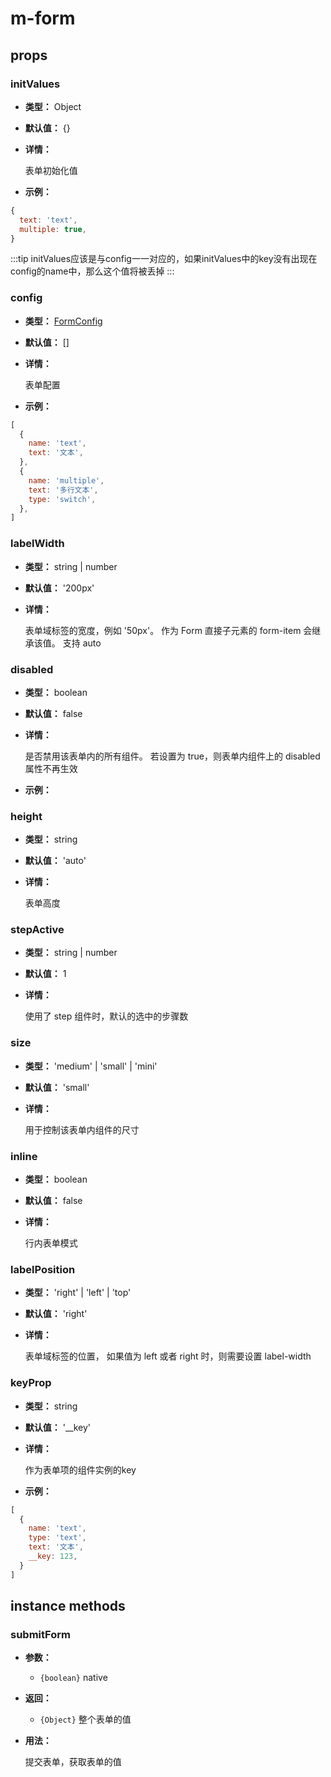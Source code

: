 # m-form

## props

### initValues

- **类型：** Object
  
- **默认值：** {}
  
- **详情：**
  
  表单初始化值

- **示例：**

```js
{
  text: 'text',
  multiple: true,
}
```

:::tip
initValues应该是与config一一对应的，如果initValues中的key没有出现在config的name中，那么这个值将被丢掉
:::

### config

- **类型：** [FormConfig](https://github.com/Tencent/tmagic-editor/blob/master/packages/form/src/schema.ts)
  
- **默认值：** []
  
- **详情：**
  
  表单配置

- **示例：**

```js
[
  {
    name: 'text',
    text: '文本',
  },
  {
    name: 'multiple',
    text: '多行文本',
    type: 'switch',
  },
]
```

### labelWidth

- **类型：** string | number
  
- **默认值：** '200px'
  
- **详情：**
  
  表单域标签的宽度，例如 '50px'。 作为 Form 直接子元素的 form-item 会继承该值。 支持 auto

### disabled

- **类型：** boolean
  
- **默认值：** false
  
- **详情：**
  
  是否禁用该表单内的所有组件。 若设置为 true，则表单内组件上的 disabled 属性不再生效

- **示例：**

### height

- **类型：** string
  
- **默认值：** 'auto'
  
- **详情：**
  
  表单高度

### stepActive

- **类型：** string | number
  
- **默认值：** 1
  
- **详情：**
  
  使用了 step 组件时，默认的选中的步骤数

### size

- **类型：**  'medium' | 'small' | 'mini'
  
- **默认值：** 'small'
  
- **详情：**
  
  用于控制该表单内组件的尺寸

### inline

- **类型：** boolean
  
- **默认值：** false
  
- **详情：**
  
  行内表单模式	

### labelPosition

- **类型：** 'right' | 'left' | 'top'
  
- **默认值：** 'right'
  
- **详情：**
  
  表单域标签的位置， 如果值为 left 或者 right 时，则需要设置 label-width

### keyProp

- **类型：** string
  
- **默认值：** '__key'
  
- **详情：**
  
  作为表单项的组件实例的key

- **示例：**

```js
[
  {
    name: 'text',
    type: 'text',
    text: '文本',
    __key: 123,
  }
]
```

## instance methods

### submitForm

- **参数：**

  - `{boolean}` native

- **返回：**

  - `{Object}` 整个表单的值

- **用法：**

  提交表单，获取表单的值
